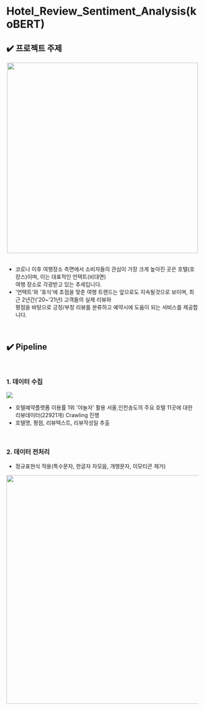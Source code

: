# Hotel_Review_Sentiment_Analysis(koBERT)

## ✔️ 프로젝트 주제  
<div align="center">
<img src="https://user-images.githubusercontent.com/90162819/158767907-6ef1ca4c-c13c-411e-b70f-f98bd8891e29.png" width="500"></div>

</br> 

- 코로나 이후 여행장소 측면에서 소비자들의 관심이 가장 크게 높아진 곳은 호텔(호캉스)이며, 이는 대표적인 언택트(비대면)  
여행 장소로 각광받고 있는 추세입니다.  
- '언택트'와 '휴식'에 초점을 맞춘 여행 트렌드는 앞으로도 지속될것으로 보이며, 최근 2년간('20~'21년) 고객들의 실제 리뷰와  
 평점을 바탕으로 긍정/부정 리뷰를 분류하고 예약시에 도움이 되는 서비스를 제공합니다. 

 </br> 

## ✔️ Pipeline 

 </br> 


### **1. 데이터 수집**  

<img src="https://user-images.githubusercontent.com/90162819/158769734-1d1b4721-0a50-4c9b-b5dc-7addcb005a7d.png">

- 호텔예약플랫폼 이용률 1위 '야놀자' 활용 서울,인천송도의 주요 호텔 11곳에 대한 리뷰데이터(22921개) Crawling 진행  
- 호텔명, 평점, 리뷰텍스트, 리뷰작성일 추출  

 </br> 

### **2. 데이터 전처리** 

- 정규표현식 적용(특수문자, 한글자 자모음, 개행문자, 이모티콘 제거)

<div align="center"><img src="https://user-images.githubusercontent.com/90162819/159422915-0b1c5dd4-1c0b-42a7-9683-40488b16727e.png" width="600"></div>
